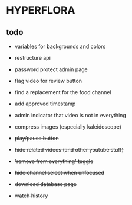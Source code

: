 # HYPERFLORA

## todo
- variables for backgrounds and colors

- restructure api
- password protect admin page
- flag video for review button
- find a replacement for the food channel
- add approved timestamp
- admin indicator that video is not in everything
- compress images (especially kaleidoscope)
- ~~play/pause button~~
- ~~hide related videos (and other youtube stuff)~~
- ~~'remove from everything' toggle~~
- ~~hide channel select when unfocused~~
- ~~download database page~~
- ~~watch history~~
